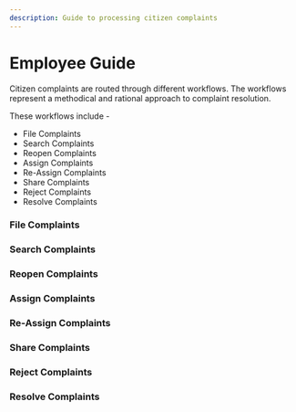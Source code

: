```yaml
---
description: Guide to processing citizen complaints
---
```


# Employee Guide

Citizen complaints are routed through different workflows. The workflows represent a methodical and rational approach to complaint resolution.

These workflows include -

* File Complaints
* Search Complaints
* Reopen Complaints
* Assign Complaints
* Re-Assign Complaints
* Share Complaints
* Reject Complaints
* Resolve Complaints

### File Complaints



### Search Complaints



### Reopen Complaints



### Assign Complaints



### Re-Assign Complaints



### Share Complaints



### Reject Complaints



### Resolve Complaints







